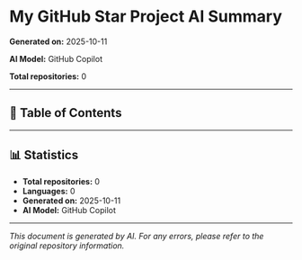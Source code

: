 # My GitHub Star Project AI Summary

**Generated on:** 2025-10-11

**AI Model:** GitHub Copilot

**Total repositories:** 0

---

## 📖 Table of Contents


---


## 📊 Statistics

- **Total repositories:** 0
- **Languages:** 0
- **Generated on:** 2025-10-11
- **AI Model:** GitHub Copilot

---

*This document is generated by AI. For any errors, please refer to the original repository information.*
